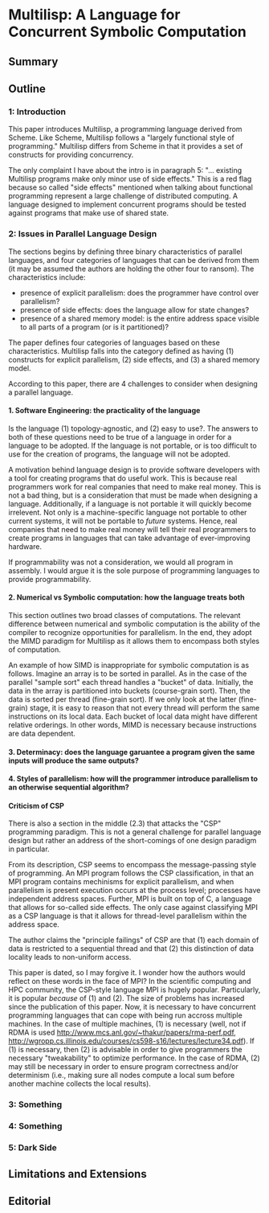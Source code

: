 # Multilisp: A Language for Concurrent Symbolic Computation

## Summary

## Outline

### 1: Introduction

This paper introduces Multilisp, a programming language derived from Scheme.
Like Scheme, Multilisp follows a "largely functional style of programming."
Multilisp differs from Scheme in that it provides a set of constructs for providing concurrency.

The only complaint I have about the intro is in paragraph 5: "... existing Multilisp programs make only minor use of side effects."
This is a red flag because so called "side effects" mentioned when talking about functional programming represent a large challenge of distributed computing.
A language designed to implement concurrent programs should be tested against programs that make use of shared state.

### 2: Issues in Parallel Language Design

The sections begins by defining three binary characteristics of parallel languages, and four categories of languages that can be derived from them (it may be assumed the authors are holding the other four to ransom).
The characteristics include:
* presence of explicit parallelism: does the programmer have control over parallelism?
* presence of side effects: does the language allow for state changes?
* presence of a shared memory model: is the entire address space visible to all parts of a program (or is it partitioned)?

The paper defines four categories of languages based on these characteristics.
Multilisp falls into the category defined as having (1) constructs for explicit parallelism, (2) side effects, and (3) a shared memory model.

According to this paper, there are 4 challenges to consider when designing a parallel language.

#### 1. Software Engineering: the practicality of the language

Is the language (1) topology-agnostic, and (2) easy to use?. The answers to both of these questions need to be true of a language in order for a language to be adopted. If the language is not portable, or is too difficult to use for the creation of programs, the language will not be adopted.

A motivation behind language design is to provide software developers with a tool for creating programs that do useful work. This is because real programmers work for real companies that need to make real money. This is not a bad thing, but is a consideration that must be made when designing a language. Additionally, if a language is not portable it will quickly become irrelevent. Not only is a machine-specific language not portable to other current systems, it will not be portable to *future* systems. Hence, real companies that need to make real money will tell their real programmers to create programs in languages that can take advantage of ever-improving hardware.

If programmability was not a consideration, we would all program in assembly. I would argue it is the sole purpose of programming languages to provide programmability.

#### 2. Numerical vs Symbolic computation: how the language treats both

This section outlines two broad classes of computations. The relevant difference between numerical and symbolic computation is the ability of the compiler to recognize opportunities for parallelism. In the end, they adopt the MIMD paradigm for Multilisp as it allows them to encompass both styles of computation.

An example of how SIMD is inappropriate for symbolic computation is as follows. Imagine an array is to be sorted in parallel. As in the case of the parallel "sample sort" each thread handles a "bucket" of data. Initially, the data in the array is partitioned into buckets (course-grain sort). Then, the data is sorted per thread (fine-grain sort). If we only look at the latter (fine-grain) stage, it is easy to reason that not every thread will perform the same instructions on its local data. Each bucket of local data might have different relative orderings. In other words, MIMD is necessary because instructions are data dependent.

#### 3. Determinacy: does the language garuantee a program given the same inputs will produce the same outputs?



#### 4. Styles of parallelism: how will the programmer introduce parallelism to an otherwise sequential algorithm?

#### Criticism of CSP

There is also a section in the middle (2.3) that attacks the "CSP" programming paradigm.
This is not a general challenge for parallel language design but rather an address of the short-comings of one design paradigm in particular.

From its description, CSP seems to encompass the message-passing style of programming. An MPI program follows the CSP classification, in that an MPI program contains mechinisms for explicit parallelism, and when parallelism is present execution occurs at the process level; processes have independent address spaces. Further, MPI is built on top of C, a language that allows for so-called side effects. The only case against classifying MPI as a CSP language is that it allows for thread-level parallelism within the address space.

The author claims the "principle failings" of CSP are that (1) each domain of data is restricted to a sequential thread and that (2) this distinction of data locality leads to non-uniform access.

This paper is dated, so I may forgive it. I wonder how the authors would reflect on these words in the face of MPI? In the scientific computing and HPC community, the CSP-style language MPI is hugely popular. Particularly, it is popular *because* of (1) and (2). The size of problems has increased since the publication of this paper. Now, it is necessary to have concurrent programming languages that can cope with being run accross multiple machines. In the case of multiple machines, (1) is necessary (well, not if RDMA is used http://www.mcs.anl.gov/~thakur/papers/rma-perf.pdf, http://wgropp.cs.illinois.edu/courses/cs598-s16/lectures/lecture34.pdf). If (1) is necessary, then (2) is advisable in order to give programmers the necessary "tweakability" to optimize performance. In the case of RDMA, (2) may still be necessary in order to ensure program correctness and/or determinism (i.e., making sure all nodes compute a local sum before another machine collects the local results).

### 3: Something

### 4: Something

### 5: Dark Side

## Limitations and Extensions

## Editorial
